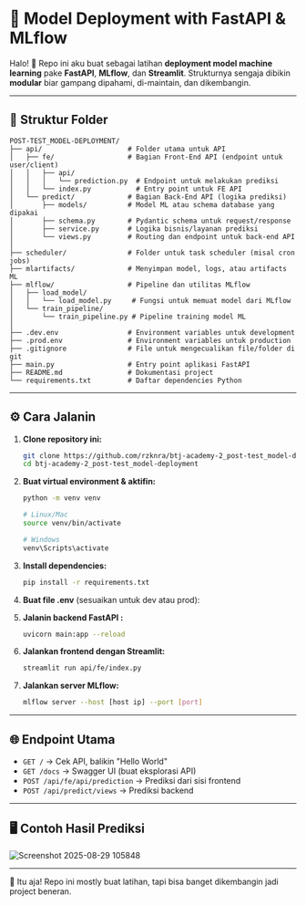 # 🚀 Model Deployment with FastAPI & MLflow

Halo! 👋 Repo ini aku buat sebagai latihan **deployment model machine learning** pake **FastAPI**, **MLflow**, dan **Streamlit**. Strukturnya sengaja dibikin **modular** biar gampang dipahami, di-maintain, dan dikembangin.

---

## 📂 Struktur Folder

```
POST-TEST_MODEL-DEPLOYMENT/
├── api/                     # Folder utama untuk API
│   ├── fe/                  # Bagian Front-End API (endpoint untuk user/client)
│   │   ├── api/            
│   │   │   └── prediction.py  # Endpoint untuk melakukan prediksi
│   │   └── index.py           # Entry point untuk FE API
│   └── predict/             # Bagian Back-End API (logika prediksi)
│       ├── models/          # Model ML atau schema database yang dipakai
│       ├── schema.py        # Pydantic schema untuk request/response
│       ├── service.py       # Logika bisnis/layanan prediksi
│       └── views.py         # Routing dan endpoint untuk back-end API
│
├── scheduler/               # Folder untuk task scheduler (misal cron jobs)
├── mlartifacts/             # Menyimpan model, logs, atau artifacts ML
├── mlflow/                  # Pipeline dan utilitas MLflow
│   ├── load_model/         
│   │   └── load_model.py     # Fungsi untuk memuat model dari MLflow
│   └── train_pipeline/     
│       └── train_pipeline.py # Pipeline training model ML
│
├── .dev.env                 # Environment variables untuk development
├── .prod.env                # Environment variables untuk production
├── .gitignore               # File untuk mengecualikan file/folder di git
├── main.py                  # Entry point aplikasi FastAPI
├── README.md                # Dokumentasi project
└── requirements.txt         # Daftar dependencies Python
```
---

## ⚙️ Cara Jalanin

1. **Clone repository ini:**

   ```bash
   git clone https://github.com/rzknra/btj-academy-2_post-test_model-deployment.git
   cd btj-academy-2_post-test_model-deployment
   ```

2. **Buat virtual environment & aktifin:**

   ```bash
   python -m venv venv
   
   # Linux/Mac
   source venv/bin/activate
   
   # Windows
   venv\Scripts\activate
   ```

3. **Install dependencies:**

   ```bash
   pip install -r requirements.txt
   ```

4. **Buat file .env** (sesuaikan untuk dev atau prod):

5. **Jalanin backend FastAPI :**

   ```bash
   uvicorn main:app --reload
   ```

6. **Jalankan frontend dengan Streamlit:**

   ```bash
   streamlit run api/fe/index.py
   ```

7. **Jalankan server MLflow:**

   ```bash
   mlflow server --host [host ip] --port [port]
   ```

---

## 🌐 Endpoint Utama

* `GET /` → Cek API, balikin "Hello World"
* `GET /docs` → Swagger UI (buat eksplorasi API)
* `POST /api/fe/api/prediction` → Prediksi dari sisi frontend
* `POST /api/predict/views` → Prediksi backend

---
## 🖥️ Contoh Hasil Prediksi
<img src="https://github.com/user-attachments/assets/6864f660-b2a6-444a-b727-4bf56e3e8613" alt="Screenshot 2025-08-29 105848" style="max-width: 100%; height: auto;" />


---

🎉 Itu aja! Repo ini mostly buat latihan, tapi bisa banget dikembangin jadi project beneran.
